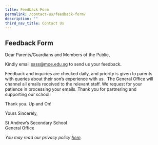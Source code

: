 ```yaml
---
title: Feedback Form
permalink: /contact-us/feedback-form/
description: ""
third_nav_title: Contact Us
---
```



## Feedback Form

Dear Parents/Guardians and Members of the Public,  
  
Kindly email [sass@moe.edu.sg](mailto:sass@moe.edu.sg) to send us your feedback. 

  

Feedback and inquiries are checked daily, and priority is given to parents with queries about their son’s experience with us.  The General Office will channel all emails received to the relevant staff. We request for your patience in processing your emails. Thank you for partnering and supporting our school!  

  

Thank you. Up and On!

  

  

Yours Sincerely,

St Andrew’s Secondary School  
General Office

_You may read our privacy policy [here](https://standrewssec.moe.edu.sg/about-sass/privacy-policy)._